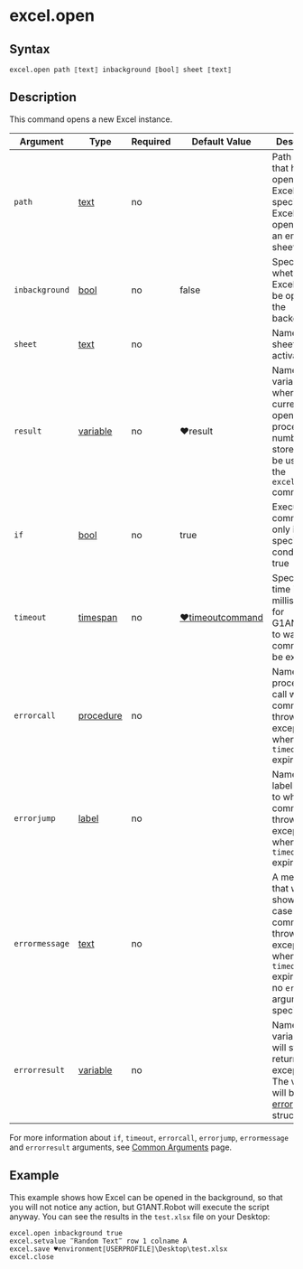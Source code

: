 # excel.open

## Syntax

```G1ANT
excel.open path ⟦text⟧ inbackground ⟦bool⟧ sheet ⟦text⟧
```

## Description

This command opens a new Excel instance.

| Argument | Type | Required | Default Value | Description |
| -------- | ---- | -------- | ------------- | ----------- |
|`path`| [text](](https://manual.g1ant.com/link/G1ANT.Language/G1ANT.Language/Structures/TextStructure.md)) | no |  | Path of a file that has to be opened in Excel; if not specified, Excel will be opened with an empty sheet |
|`inbackground`| [bool](](https://manual.g1ant.com/link/G1ANT.Language/G1ANT.Language/Structures/BooleanStructure.md)) | no | false | Specifies whether Excel should be opened in the background |
|`sheet`| [text](](https://manual.g1ant.com/link/G1ANT.Language/G1ANT.Language/Structures/TextStructure.md)) | no |  | Name of a sheet to be activated |
|`result`| [variable](https://github.com/G1ANT-Robot/G1ANT.Manual/blob/master/G1ANT-Language/Special-Characters/variable.md) | no | ♥result  | Name of a variable where a currently opened Excel process number is stored. It can be used in the `excel.switch` command |
| `if`           | [bool](](https://manual.g1ant.com/link/G1ANT.Language/G1ANT.Language/Structures/BooleanStructure.md)) | no       | true                                                        | Executes the command only if a specified condition is true   |
| `timeout`      | [timespan](](https://manual.g1ant.com/link/G1ANT.Language/G1ANT.Language/Structures/TimeSpanStructure.md)) | no       | [♥timeoutcommand](](https://manual.g1ant.com/link/G1ANT.Language/G1ANT.Addon.Core/Variables/TimeoutCommandVariable.md)) | Specifies time in milliseconds for G1ANT.Robot to wait for the command to be executed |
| `errorcall`    | [procedure](](https://manual.g1ant.com/link/G1ANT.Language/G1ANT.Language/Structures/ProcedureStructure.md)) | no       |                                                             | Name of a procedure to call when the command throws an exception or when a given `timeout` expires |
| `errorjump`    | [label](](https://manual.g1ant.com/link/G1ANT.Language/G1ANT.Language/Structures/LabelStructure.md)) | no       |                                                             | Name of the label to jump to when the command throws an exception or when a given `timeout` expires |
| `errormessage` | [text](](https://manual.g1ant.com/link/G1ANT.Language/G1ANT.Language/Structures/TextStructure.md)) | no       |                                                             | A message that will be shown in case the command throws an exception or when a given `timeout` expires, and no `errorjump` argument is specified |
| `errorresult`  | [variable](](https://manual.g1ant.com/link/G1ANT.Language/G1ANT.Language/Structures/VariableStructure.md)) | no       |                                                             | Name of a variable that will store the returned exception. The variable will be of [error](](https://manual.g1ant.com/link/G1ANT.Language/G1ANT.Language/Structures/ErrorStructure.md)) structure  |

For more information about `if`, `timeout`, `errorcall`, `errorjump`, `errormessage` and `errorresult` arguments, see [Common Arguments](https://github.com/G1ANT-Robot/G1ANT.Manual/blob/develop/appendices/common-arguments.md) page.

## Example

This example shows how Excel can be opened in the background, so that you will not notice any action, but G1ANT.Robot will execute the script anyway. You can see the results in the `test.xlsx` file on your Desktop:

```G1ANT
excel.open inbackground true
excel.setvalue ‴Random Text‴ row 1 colname A
excel.save ♥environment⟦USERPROFILE⟧\Desktop\test.xlsx
excel.close
```


